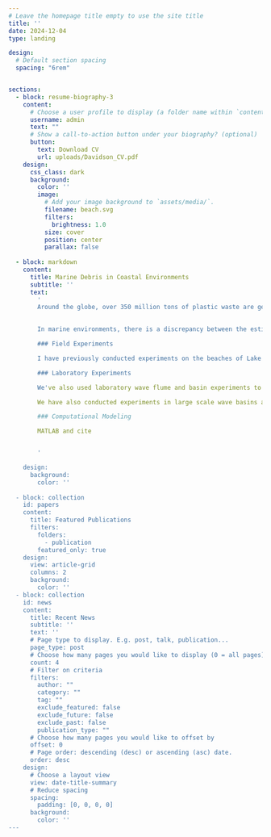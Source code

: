 ```yaml
---
# Leave the homepage title empty to use the site title
title: ''
date: 2024-12-04
type: landing

design:
  # Default section spacing
  spacing: "6rem"


sections:
  - block: resume-biography-3
    content:
      # Choose a user profile to display (a folder name within `content/authors/`)
      username: admin
      text: ""
      # Show a call-to-action button under your biography? (optional)
      button:
        text: Download CV
        url: uploads/Davidson_CV.pdf
    design:
      css_class: dark
      background:
        color: ''
        image:
          # Add your image background to `assets/media/`.
          filename: beach.svg
          filters:
            brightness: 1.0
          size: cover
          position: center
          parallax: false
  
  - block: markdown
    content:
      title: Marine Debris in Coastal Environments
      subtitle: ''
      text: 
        '
        Around the globe, over 350 million tons of plastic waste are generated each year (Geyer et al., 2017, _Sci. Adv._).  While plastic has significantly enhanced the human experience—reducing infection in the medical field and reducing vehicle emissions, for example—it also poses a major environmental challenge.  Plastic waste easily contaminates natural environments, particularly our lakes, rivers, and oceans.
        

        In marine environments, there is a discrepancy between the estimated amount of plastic entering the oceans and the amount currently accounted for.  We are working to understand the problem of [missing plastic](https://www.science.org/content/article/ninety-nine-percent-ocean-plastic-has-gone-missing) by studying how plastic debris interacts with shoreline environments.

        ### Field Experiments

        I have previously conducted experiments on the beaches of Lake Superior, focusing on the accumulation and burial of microplasitcs in beach sediments.  Our [2022 study](publication/1-davidson-microplastic-2022/) showed that individual characteristics of a beach were not strong predictors of microplastic pollution.  Instead, the individual beaches sampled (with a combination of characteristics) significantly influence the prediction of microplastic pollution.  Due to the many competing factors in a field study, we decided to pivot to laboratory and modeling studies to gain foundational understanding of plastic/shoreline interactions.  I plan to return to field experiments in the future to achieve a holeistic understanding of microplastic pollution.

        ### Laboratory Experiments

        We've also used laboratory wave flume and basin experiments to consider a more focused impact of specific characteristics on particle beaching.  Our 39 meter long wave flume at the Water Science and Engineering Lab at the University of Wisconsin-Madison has a custom built [beach](project/Beach/) which we have used in several beaching experiments, including those published [in Flow, in 2023](publication/1-davidson-microplastic-2022/).

        We have also conducted experiments in large scale wave basins at the Queen's University Coastal Engineering Laboratory and the Oregon State University Hinsdale Wave Research Laboratory.  In these large scale experiments, we have been able to explore the impact of wave directionality on plastic particle beaching.

        ### Computational Modeling

        MATLAB and cite


        '

    design:
      background:
        color: ''
          
  - block: collection
    id: papers
    content:
      title: Featured Publications
      filters:
        folders:
          - publication
        featured_only: true
    design:
      view: article-grid
      columns: 2
      background:
        color: ''
  - block: collection
    id: news
    content:
      title: Recent News
      subtitle: ''
      text: ''
      # Page type to display. E.g. post, talk, publication...
      page_type: post
      # Choose how many pages you would like to display (0 = all pages)
      count: 4
      # Filter on criteria
      filters:
        author: ""
        category: ""
        tag: ""
        exclude_featured: false
        exclude_future: false
        exclude_past: false
        publication_type: ""
      # Choose how many pages you would like to offset by
      offset: 0
      # Page order: descending (desc) or ascending (asc) date.
      order: desc
    design:
      # Choose a layout view
      view: date-title-summary
      # Reduce spacing
      spacing:
        padding: [0, 0, 0, 0]
      background:
        color: ''
---
```

